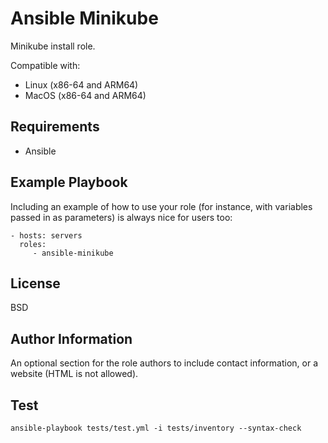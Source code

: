 Ansible Minikube
=========

Minikube install role.

Compatible with:
- Linux (x86-64 and ARM64)
- MacOS (x86-64 and ARM64)

Requirements
------------

- Ansible

Example Playbook
----------------

Including an example of how to use your role (for instance, with variables passed in as parameters) is always nice for users too:

    - hosts: servers
      roles:
         - ansible-minikube

License
-------

BSD

Author Information
------------------

An optional section for the role authors to include contact information, or a website (HTML is not allowed).

Test
----

``ansible-playbook tests/test.yml -i tests/inventory --syntax-check``
